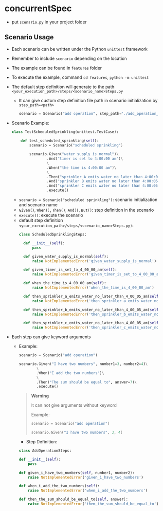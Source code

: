 # concurrentSpec
- put `scenario.py` in your project folder

## Scenario Usage
- Each scenario can be written under the Python `unittest` framework
- Remember to include `scenario` depending on the location
- The example can be found in `features` folder
- To execute the example, command `cd features`, `python -m unittest`
- The default step definition will generate to the path `<your_execution_path>/steps/<scenario_name>Steps.py`
  - It can give custom step definition file path in scenario initialization by `step_path=<path>`
    ```python 
    scenario = Scenario("add operation", step_path="./add_operation_steps/")
    ```

- Scenario Example:
    ```python
    class TestScheduledSprinkling(unittest.TestCase):
        
        def test_scheduled_sprinkling(self):
            scenario = Scenario("scheduled sprinkling")

            scenario.Given("water supply is normal")\
                    .And("timer is set to 4:00:00 am")\
                    \
                    .When("the time is 4:00:00 am")\
                    \
                    .Then("sprinkler A emits water no later than 4:00:05 am")\
                    .And("sprinkler B emits water no later than 4:00:05 am")\
                    .And("sprinkler C emits water no later than 4:00:05 am")\
                    .execute()
    ```
  - `scenario = Scenario("scheduled sprinkling")`: scenario initialization and scenario name
  - `Given()`, `When()`, `Then()`, `And()`, `But()`: step definition in the scenario
  - `execute()`: execute the scenario
  - default step definition ```<your_execution_path>/steps/<scenario_name>Steps.py)```:
    ```python
    class ScheduledSprinklingSteps:

      def __init__(self):
          pass

      def given_water_supply_is_normal(self):
          raise NotImplementedError('given_water_supply_is_normal')

      def given_timer_is_set_to_4_00_00_am(self):
          raise NotImplementedError('given_timer_is_set_to_4_00_00_am')

      def when_the_time_is_4_00_00_am(self):
          raise NotImplementedError('when_the_time_is_4_00_00_am')

      def then_sprinkler_a_emits_water_no_later_than_4_00_05_am(self):
          raise NotImplementedError('then_sprinkler_a_emits_water_no_later_than_4_00_05_am')

      def then_sprinkler_b_emits_water_no_later_than_4_00_05_am(self):
          raise NotImplementedError('then_sprinkler_b_emits_water_no_later_than_4_00_05_am')

      def then_sprinkler_c_emits_water_no_later_than_4_00_05_am(self):
          raise NotImplementedError('then_sprinkler_c_emits_water_no_later_than_4_00_05_am')
    ```

- Each step can give keyword arguments
  - Example:
    ```python
    scenario = Scenario("add operation")

    scenario.Given("I have two numbers", number1=3, number2=4)\
            \
            .When("I add the two numbers")\
            \
            .Then("The sum should be equal to", answer=7)\
            .execute()
    ```

    > **Warning**
    > 
    > It can not give arguments without keyword
    > 
    > Example:
    >   ```python
    >  scenario = Scenario("add operation")
    >
    >  scenario.Given("I have two numbers", 3, 4)
    >  ```

    - Step Definition:
    ```python
    class AddOperationSteps:

    def __init__(self):
        pass

    def given_i_have_two_numbers(self, number1, number2):
        raise NotImplementedError('given_i_have_two_numbers')

    def when_i_add_the_two_numbers(self):
        raise NotImplementedError('when_i_add_the_two_numbers')

    def then_the_sum_should_be_equal_to(self, answer):
        raise NotImplementedError('then_the_sum_should_be_equal_to')
        
    ```